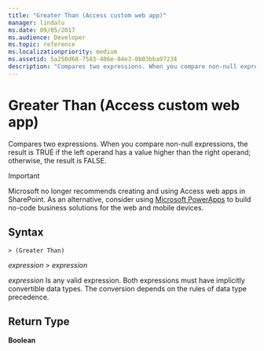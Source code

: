 ```yaml
---
title: "Greater Than (Access custom web app)"
manager: lindalu
ms.date: 09/05/2017
ms.audience: Developer
ms.topic: reference
ms.localizationpriority: medium
ms.assetid: 5a250d68-7583-406e-84e3-0b03bba97234
description: "Compares two expressions. When you compare non-null expressions, the result is TRUE if the left operand has a value higher than the right operand; otherwise, the result is FALSE."
---
```


# Greater Than (Access custom web app)

Compares two expressions. When you compare non-null expressions, the result is TRUE if the left operand has a value higher than the right operand; otherwise, the result is FALSE.
  
> [!IMPORTANT]
> Microsoft no longer recommends creating and using Access web apps in SharePoint. As an alternative, consider using [Microsoft PowerApps](https://powerapps.microsoft.com/) to build no-code business solutions for the web and mobile devices. 
  
## Syntax

`> (Greater Than)`

*expression*  \>  *expression* 
  
*expression*  Is any valid expression. Both expressions must have implicitly convertible data types. The conversion depends on the rules of data type precedence. 
  
## Return Type

**Boolean**
  

